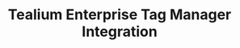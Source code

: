 ---
title: Tealium Enterprise Tag Manager Integration
integrationName: Tealium
logo: tealium-integration.png
slug: tealium
categories: 
 - tag-manager
 - featured
highlights: |
    Referral SaaSquatch's Tealium Enterprise Tag Management integration leverages your existing Tealium setup to install your referral program without needing to edit your website.
keyFeatures:
 - Drag-and-Drop code snippet install
 - Leverage existing Tealium Tag Manager setup
 - No webpage editing required
 - Completely configure your referral program through the SaaSquatch Portal.
moreInfo:
 - "[Tealium Tag Manager Quickstart Guide](/guides/tealium)"
 - "[Drag-and-Drop Integration Configuration](/guides/integration-quickstart)"
guideLink: /guides/tealium
category: landingPage
template: intergrationLander.html
---